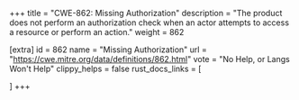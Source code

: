 +++
title = "CWE-862: Missing Authorization"
description	= "The product does not perform an authorization check when an actor attempts to access a resource or perform an action."
weight = 862

[extra]
id = 862
name = "Missing Authorization"
url = "https://cwe.mitre.org/data/definitions/862.html"
vote = "No Help, or Langs Won't Help"
clippy_helps = false
rust_docs_links = [
	
]
+++


